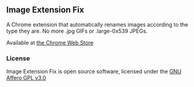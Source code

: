 ## Image Extension Fix

A Chrome extension that automatically renames images according to the type they are. No more .jpg GIFs or .large-0x539 JPEGs.

Available at [the Chrome Web Store](https://chrome.google.com/webstore/detail/image-extension-fix/bdinnahhocpbhaolpffbceckdfiafffn)

### License

Image Extension Fix is open source software, licensed under the [GNU Affero GPL v3.0](http://www.gnu.org/licenses/agpl-3.0.html)
